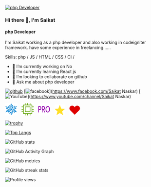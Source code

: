[![php Developer](https://www.facebook.com/saikat.naskar.94)](https://www.facebook.com/photo/?fbid=907173126062480&set=a.514634485316348)

### Hi there 👋, I'm Saikat
#### php Developer


I'm Saikat working as a php developer and also working in codeigniter framework. have some experience in freelancing......

Skills: php / JS / HTML / CSS / CI /

- 🔭 I’m currently working on No 
- 🌱 I’m currently learning React js 
- 👯 I’m looking to collaborate on github 
- 💬 Ask me about php developer 


[<img src='https://cdn.jsdelivr.net/npm/simple-icons@3.0.1/icons/github.svg' alt='github' height='40'>](https://github.com/https://github.com/saikatnaskar16)  [<img src='https://cdn.jsdelivr.net/npm/simple-icons@3.0.1/icons/facebook.svg' alt='facebook' height='40'>](https://www.facebook.com/Saikat Naskar)  [<img src='https://cdn.jsdelivr.net/npm/simple-icons@3.0.1/icons/youtube.svg' alt='YouTube' height='40'>](https://www.youtube.com/channel/Saikat Naskar)  

<a href='https://archiveprogram.github.com/'><img src='https://raw.githubusercontent.com/acervenky/animated-github-badges/master/assets/acbadge.gif' width='40' height='40'></a> <a href='https://docs.github.com/en/developers'><img src='https://raw.githubusercontent.com/acervenky/animated-github-badges/master/assets/devbadge.gif' width='40' height='40'></a> <a href='https://github.com/pricing'><img src='https://raw.githubusercontent.com/acervenky/animated-github-badges/master/assets/pro.gif' width='40' height='40'></a> <a href='https://stars.github.com/'><img src='https://raw.githubusercontent.com/acervenky/animated-github-badges/master/assets/starbadge.gif' width='35' height='35'></a> <a href='https://docs.github.com/en/github/supporting-the-open-source-community-with-github-sponsors'><img src='https://raw.githubusercontent.com/acervenky/animated-github-badges/master/assets/sponsorbadge.gif' width='35' height='35'></a> 

[![trophy](https://github-profile-trophy.vercel.app/?username=https://github.com/saikatnaskar16)](https://github.com/ryo-ma/github-profile-trophy)

[![Top Langs](https://github-readme-stats.vercel.app/api/top-langs/?username=https://github.com/saikatnaskar16)](https://github.com/anuraghazra/github-readme-stats)

![GitHub stats](https://github-readme-stats.vercel.app/api?username=https://github.com/saikatnaskar16&show_icons=true&count_private=true)  

![GitHub Activity Graph](https://activity-graph.herokuapp.com/graph?username=https://github.com/saikatnaskar16)  

![GitHub metrics](https://metrics.lecoq.io/https://github.com/saikatnaskar16)  

![GitHub streak stats](https://streak-stats.demolab.com/?user=https://github.com/saikatnaskar16)  

![Profile views](https://gpvc.arturio.dev/https://github.com/saikatnaskar16)  
